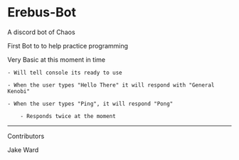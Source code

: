 # Erebus-Bot
A discord bot of Chaos

First Bot to to help practice programming

Very Basic at this moment in time

    - Will tell console its ready to use

    - When the user types "Hello There" it will respond with "General Kenobi"

    - When the user types "Ping", it will respond "Pong"

        - Responds twice at the moment

----------------------------------

Contributors

Jake Ward